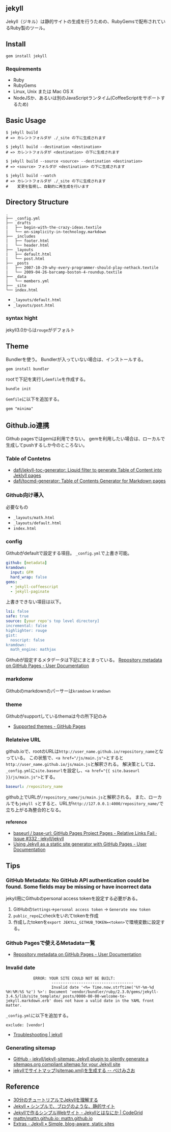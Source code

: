 ## jekyll
Jekyll（ジキル）は静的サイトの生成を行うための、RubyGemsで配布されているRuby製のツール。

## Install

```shell
gem install jekyll
```

### Requirements
* Ruby
* RubyGems
* Linux, Unix または Mac OS X
* NodeJSか、あるいは別のJavaScriptランタイム(CoffeeScriptをサポートするため)

## Basic Usage

```shell
$ jekyll build
# => カレントフォルダが ./_site の下に生成されます

$ jekyll build --destination <destination>
# => カレントフォルダが <destination> の下に生成されます

$ jekyll build --source <source> --destination <destination>
# => <source> フォルダが <destination> の下に生成されます

$ jekyll build --watch
# => カレントフォルダが ./_site の下に生成されます
#    変更を監視し、自動的に再生成を行います
```

## Directory Structure

```
.
├── _config.yml
├── _drafts
|   ├── begin-with-the-crazy-ideas.textile
|   └── on-simplicity-in-technology.markdown
├── _includes
|   ├── footer.html
|   └── header.html
├── _layouts
|   ├── default.html
|   └── post.html
├── _posts
|   ├── 2007-10-29-why-every-programmer-should-play-nethack.textile
|   └── 2009-04-26-barcamp-boston-4-roundup.textile
├── _data
|   └── members.yml
├── _site
└── index.html
```

* `_layouts/default.html`
* `_layouts/post.html`

### syntax hight

jekyll3.0からは`rouge`がデフォルト

## Theme
Bundlerを使う。
Bundlerが入っていない場合は、インストールする。
```shell
gem install bundler
```

rootで下記を実行し`Gemfile`を作成する。

```shell
bundle init
```

`Gemfile`に以下を追加する。

```gem
gem "minima"
```

## Github.io連携
Github pagesではgemは利用できない。
gemを利用したい場合は、ローカルで生成してpushするしか今のところない。


### Table of Contetns

* [dafi/jekyll-toc-generator: Liquid filter to generate Table of Content into Jeklyll pages](https://github.com/dafi/jekyll-toc-generator)
* [dafi/tocmd-generator: Table of Contents Generator for Markdown pages](https://github.com/dafi/tocmd-generator)

### Github向け導入
必要なもの
* `_layouts/math.html`
* `_layouts/default.html`
* `index.html`

### config
Githubがdefaultで設定する項目。
`_config.yml`で上書き可能。
```yml
github: [metadata]
kramdown:
  input: GFM
  hard_wrap: false
gems:
  - jekyll-coffeescript
  - jekyll-paginate
```

上書きできない項目は以下。
```yml
lsi: false
safe: true
source: [your repo's top level directory]
incremental: false
highlighter: rouge
gist:
  noscript: false
kramdown:
  math_engine: mathjax
```

Githubが設定するメタデータは下記にまとまっている。
[Repository metadata on GitHub Pages - User Documentation](https://help.github.com/articles/repository-metadata-on-github-pages/)


### markdonw
Githubのmarkdownのパーサーは`kramdown`
`kramdown`

### theme
Githubがsupportしているthemaは今の所下記のみ
* [Supported themes - GitHub Pages](https://pages.github.com/themes/)

### Relateive URL
github.ioで、rootのURLは`http://user_name.github.io/repository_name`となっている。
この状態で、`<a href="/js/main.js">`とすると`http://user_name.github.io/js/main.js`と解釈される。
解決策としては、 `_config.yml`に`site.baseurl`を設定し、`<a href="{{ site.baseurl }}/js/main.js">`とする。

```yml
baseurl: /repository_name
```

github上でURLが`/repository_name/js/main.js`と解釈される。
また、ローカルでも`jekyll s`とすると、URLが`http://127.0.0.1:4000/repository_name/`で立ち上がる為整合的となる。

#### reference
* [baseurl / base-url: GitHub Pages Project Pages - Relative Links Fail · Issue #332 · jekyll/jekyll](https://github.com/jekyll/jekyll/issues/332)
* [Using Jekyll as a static site generator with GitHub Pages - User Documentation](https://help.github.com/articles/using-jekyll-as-a-static-site-generator-with-github-pages/)

## Tips

### GitHub Metadata: No GitHub API authentication could be found. Some fields may be missing or have incorrect data
jekyll用にGithubのpersonal access tokenを設定する必要がある。

1. GitHubの`Settings`->`personal access token` -> `Generate new token`
2. `public_repo`にcheckをいれてtokenを作成
3. 作成したtokenを`export JEKYLL_GITHUB_TOKEN=<token>`で環境変数に設定する。

### Github Pagesで使えるMetadata一覧

* [Repository metadata on GitHub Pages - User Documentation](https://help.github.com/articles/repository-metadata-on-github-pages/)

### Invalid date

```
            ERROR: YOUR SITE COULD NOT BE BUILT:
                    ------------------------------------
                    Invalid date '<%= Time.now.strftime('%Y-%m-%d %H:%M:%S %z') %>': Document 'vendor/bundler/ruby/2.3.0/gems/jekyll-3.4.5/lib/site_template/_posts/0000-00-00-welcome-to-jekyll.markdown.erb' does not have a valid date in the YAML front matter.
```

`_config.yml`に以下を追加する。

```
exclude: [vendor]
```

* [Troubleshooting | jekyll](https://jekyllrb.com/docs/troubleshooting/#configuration-problems)

### Generating sitemap
* [GitHub - jekyll/jekyll-sitemap: Jekyll plugin to silently generate a sitemaps.org compliant sitemap for your Jekyll site](https://github.com/jekyll/jekyll-sitemap)
* [jekyllでサイトマップ(sitemap.xml)を生成する -- ぺけみさお](https://www.xmisao.com/2014/08/25/generate-sitemap-in-jekyll.html)

## Reference
* [30分のチュートリアルでJekyllを理解する](http://melborne.github.io/2012/05/13/first-step-of-jekyll/)
* [Jekyll • シンプルで、ブログのような、静的サイト](https://jekyllrb-ja.github.io/)
* [Jekyllで作るシンプルWebサイト - Jekyllとはなにか | CodeGrid](https://app.codegrid.net/entry/jekyll-introduction)
* [mattn/mattn.github.io: mattn.github.io](https://github.com/mattn/mattn.github.io)
* [Extras - Jekyll • Simple, blog-aware, static sites](https://jekyllrb.com/docs/extras/)
